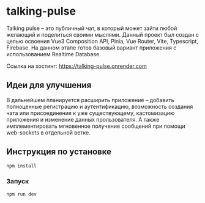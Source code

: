 # talking-pulse

Talking pulse – это публичный чат, в который может зайти любой желающий и поделиться своими мыслями.
Данный проект был создан с целью освоения Vue3 Composition API, Pinia, Vue Router, Vite, Typescript, Firebase. На данном этапе готов базовый вариант приложения с использованием Realtime Database.

Ссылка на хостинг: https://talking-pulse.onrender.com

## Идеи для улучшения

В дальнейшем планируется расширить приложение – добавить полноценные регистрацию и аутентификацию, возможность создания чата или присоединения к уже существующему, кастомизацию приложения и изменение данных прользователя. А также имплементировать мгновенное получение сообщений при помощи web-sockets в отдельной ветке.

## Инструкция по установке

```sh
npm install
```

### Запуск

```sh
npm run dev
```
